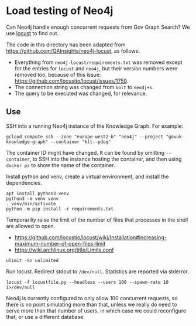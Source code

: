 # Load testing of Neo4j

Can Neo4j handle enough concurrent requests from Gov Graph Search?  We use
[locust](https://docs.locust.io/en/stable/what-is-locust.html) to find out.

The code in this directory has been adapted from
https://github.com/QAInsights/neo4j-locust, as follows:

- Everything from `neo4j-locust/requirements.txt` was removed except for the
  entries for `locust` and `neo4j`, but their version numbers were removed too,
  because of this issue: https://github.com/locustio/locust/issues/1759.
- The connection string was changed from `bolt` to `neo4j+s`.
- The query to be executed was changed, for relevance.

## Use

SSH into a running Neo4j instance of the Knowledge Graph.  For example:

```shell
gcloud compute ssh --zone "europe-west2-b" "neo4j" --project "govuk-knowledge-graph" --container "klt--pdoq"
```

The container ID might have changed.  It can be found by omitting `--container`,
to SSH into the instance hosting the container, and then using `docker ps` to
show the name of the container.

Install python and venv, create a virtual environment, and install the
dependencies.

```shell
apt install python3-venv
python3 -m venv venv
. venv/bin/activate
python -m pip install -r requirements.txt
```

Temporariliy raise the limit of the number of files that processes in the shell
are allowed to open.

- https://github.com/locustio/locust/wiki/Installation#increasing-maximum-number-of-open-files-limit
- https://wiki.archlinux.org/title/Limits.conf

```shell
ulimit -Sn unlimited
```

Run locust.  Redirect stdout to `/dev/null`.  Statistics are reported via
stderror.

```shell
locust -f locustfile.py --headless --users 100 --spawn-rate 10 1>/dev/null
```

Neo4j is currently configured to only allow 100 concurrent requests, so there is
no point simulating more than that, unless we really do need to serve more than
that number of users, in which case we could reconfigure that, or use a
different database.

